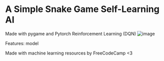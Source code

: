 # A Simple Snake Game Self-Learning AI 
Made with pygame and Pytorch Reinforcement Learning (DQN)
![image](https://user-images.githubusercontent.com/86136270/212464527-46b41d94-162c-479c-93d6-40affa54d663.png)


Features:
  model
  
  
Made with machine learning resources by FreeCodeCamp <3
